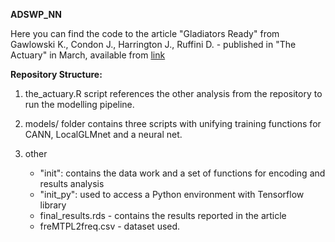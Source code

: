 **ADSWP_NN**

Here you can find the code to the article "Gladiators Ready" from Gawlowski K., Condon J., Harrington J., Ruffini D. - published in "The Actuary" in March, available from [link](https://www.theactuary.com/2024/03/05/gladiators-ready-pricing-models-fight-it-out "The Actuary")

**Repository Structure:**

1) the_actuary.R script references the other analysis from the repository to run the modelling pipeline. 

2) models/ folder contains three scripts with unifying training functions for CANN, LocalGLMnet and a neural net.

3) other

    * "init": contains the data work and a set of functions for encoding and results analysis
    * "init_py": used to access a Python environment with Tensorflow library
    * final_results.rds - contains the results reported in the article
    * freMTPL2freq.csv - dataset used.
